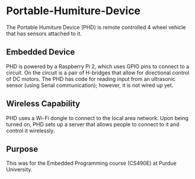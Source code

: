 # Portable-Humiture-Device

The Portable Humiture Device (PHD) is remote controlled 4 wheel vehicle that has sensors attached to it.

## Embedded Device
PHD is powered by a Raspberry Pi 2, which uses GPIO pins to connect to a circuit. On the circuit is a pair of H-bridges that allow for directional control of DC motors.
The PHD has code for reading input from an ultrasonic sensor (using Serial communication); however, it is not wired up yet.

## Wireless Capability
PHD uses a Wi-Fi dongle to connect to the local area network. Upon being turned on, PHD sets up a server that allows people to connect to it and control it wirelessly.

## Purpose
This was for the Embedded Programming course (CS490E) at Purdue University.
